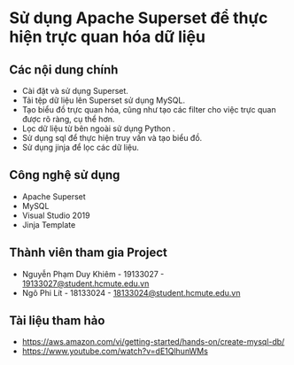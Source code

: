 # Sử dụng Apache Superset để thực hiện trực quan hóa dữ liệu

## Các nội dung chính

- Cài đặt và sử dụng Superset.
- Tải tệp dữ liệu lên Superset sử dụng MySQL.
- Tạo biểu đồ trực quan hóa, cũng như tạo các filter cho việc trực quan được rõ ràng, cụ thể hơn.
- Lọc dữ liệu từ bên ngoài sử dụng Python .
- Sử dụng sql để thực hiện truy vấn và tạo biểu đồ.
- Sử dụng jinja để lọc các dữ liệu.


## Công nghệ sử dụng 


- Apache Superset
- MySQL
- Visual Studio 2019
- Jinja Template


## Thành viên tham gia Project

- Nguyễn Phạm Duy Khiêm - 19133027 - 19133027@student.hcmute.edu.vn
- Ngô Phi Lít           - 18133024 - 18133024@student.hcmute.edu.vn

## Tài liệu tham hảo

- https://aws.amazon.com/vi/getting-started/hands-on/create-mysql-db/
- https://www.youtube.com/watch?v=dE1QlhunWMs
